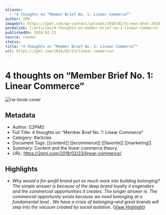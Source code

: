 ```yaml
---
aliases:
  - "4 thoughts on “Member Brief No. 1: Linear Commerce”"
author: 2PM
imageUrl: https://2pml.com/wp-content/uploads/2018/02/Screen-Shot-2018-02-22-at-10.38.40-PM.png
permalink: l/articles/4-thoughts-on-member-brief-no-1-linear-commerce
publishedOn: 2018-02-23
source: reader
status: 
title: "4 thoughts on “Member Brief No. 1: Linear Commerce”"
url: https://2pml.com/2018/02/23/linear-commerce/
---
```

# 4 thoughts on “Member Brief No. 1: Linear Commerce”

![rw-book-cover](https://2pml.com/wp-content/uploads/2018/02/Screen-Shot-2018-02-22-at-10.38.40-PM.png)

## Metadata

- Author: [[2PM]]
- Full Title: 4 thoughts on “Member Brief No. 1: Linear Commerce”
- Category: #articles
- Document Tags: [[content]] [[ecommerce]] [[favorite]] [[marketing]]
- Summary: Content and the linear commerce theory.
- URL: https://2pml.com/2018/02/23/linear-commerce/

## Highlights

- _Why would a for-profit brand put so much work into building belonging? The simple answer is because of the deep brand loyalty it engenders and the commercial opportunities it creates._
  _The longer answer is: The commercial opportunity exists because we need belonging at a fundamental level . We have a crisis of belonging–and great brands will step into the vacuum created by social isolation._ ([View Highlight](https://read.readwise.io/read/01hetd0cfz1cxzgvajbahq6vmy))
